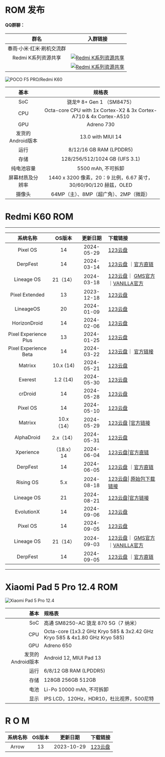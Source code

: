 

# ROM 发布




#### QQ群聊：

|    群名  |  入群链接    |
| :-----: | :---------: |
| 春雨·小米·红米·刷机交流群 |  |
| Redmi K系列资源共享 | <a target="_blank" href="https://qm.qq.com/cgi-bin/qm/qr?k=Th4xsRe_Rbl3Cj7fMUtcNGrZiDfVPaWz&jump_from=webapi&authKey=BQ8HJYmC1wHp590q0yf4LvgWGI56l6PeL/2+QuICK/+actyNKCE2zleqMS2iO+4a"><img border="0" src="//pub.idqqimg.com/wpa/images/group.png" alt="Redmi K系列资源共享" title="Redmi K系列资源共享"></a>
| |        <a target="_blank" href="https://qm.qq.com/cgi-bin/qm/qr?k=Th4xsRe_Rbl3Cj7fMUtcNGrZiDfVPaWz&jump_from=webapi&authKey=BQ8HJYmC1wHp590q0yf4LvgWGI56l6PeL/2+QuICK/+actyNKCE2zleqMS2iO+4a"><img border="0" src="//pub.idqqimg.com/wpa/images/group.png" alt="Redmi K系列资源共享" title="Redmi K系列资源共享"></a> |




![POCO F5 PRO/Redmi K60](https://cdn.cnbj0.fds.api.mi-img.com/b2c-shopapi-pms/pms_1672220451.18454406.png)




|              基本 | 规格表                                                       |
| :---------------: | :----------------------------------------------------------: |
|               SoC | 骁龙® 8+ Gen 1 （SM8475）                                    |
|               CPU | Octa-core CPU with 1x Cortex-X2 & 3x Cortex-A710 & 4x Cortex-A510 |
|           GPU | Adreno 730                                |
| 发货的Android版本  | 13.0 with MIUI 14                              |
| 运行  |	8/12/16 GB RAM (LPDDR5) |
|         存储 | 128/256/512/1024 GB (UFS 3.1)                |
|        纯电池容量  | 5500 mAh,  不可拆卸                                 |
|  屏幕材质及分辨率  | 1440 x 3200 像素，20：9 比例，6.67 英寸，30/60/90/120 赫兹，OLED  |
|            摄像头 | 64MP（主）、8MP（超广角）、2MP（微距）              |
# Redmi K60 ROM
---

|       系统名称        |   OS版本   |  更新日期  | 下载链接                                                     |
| :-------------------: | :--------: | :--------: | :----------------------------------------------------------- |
|       Pixel OS        |     14     | 2024-05-29 | [123云盘](https://www.123pan.com/s/ZSzRVv-lQTPh)             |
|       DerpFest        |     14     | 2024-03-14 | [123云盘](https://www.123pan.com/s/ZSzRVv-lQTPh) ｜[官方直链](https://kota.klozz.dev/mondrian/DerpFest-14-Official-Stable-mondrian-20240314.zip) |
|      Lineage OS       |  21（14）  | 2024-03-18 | [123云盘](https://www.123pan.com/s/ZSzRVv-lQTPh)｜ [GMS官方](https://miracle.girlswithout.top/arian/lineage-20/mondrian/) ｜[VANILLA官方](https://github.com/arian-ota/ota/releases) |
|    Pixel Extended     |     13     | 2023-12-18 | [123云盘](https://www.123pan.com/s/ZSzRVv-lQTPh)             |
|       LineageOS       |     20     | 2024-01-09 | [123云盘](https://www.123pan.com/s/ZSzRVv-lQTPh)             |
|     HorizonDroid      |     14     | 2024-02-06 | [123云盘](https://www.123pan.com/s/ZSzRVv-lQTPh)             |
| Pixel Experience Plus |     13     | 2024-01-25 | [123云盘](https://www.123pan.com/s/ZSzRVv-lQTPh)             |
| Pixel Experience Beta |     14     | 2024-03-22 | [123云盘](https://www.123pan.com/s/ZSzRVv-lQTPh)｜ [官方链接](https://sourceforge.net/projects/silent-mondrian/files/PixelExperience/fourteen/2024-03-20/PixelExperience_mondrian-14.0-20240320-1702-BETA.zip/download) |
|        Matrixx        | 10.x (14)  | 2024-05-21 | [123云盘 ](https://www.123pan.com/s/ZSzRVv-lQTPh)            |
|        Exerest        |  1.2 (14)  | 2024-05-30 | [123云盘](https://www.123pan.com/s/ZSzRVv-lQTPh)             |
|        crDroid        |     14     | 2024-05-28 | [123云盘](https://www.123pan.com/s/ZSzRVv-lQTPh)             |
|       Pixel OS        |     14     | 2024-05-10 | [123云盘](https://www.123pan.com/s/ZSzRVv-lQTPh)            |
|        Matrixx        | 10.x（14） | 2024-05-29 | [123云盘](https://www.123pan.com/s/ZSzRVv-lQTPh) \|[官方链接](https://www.projectmatrixx.org/downloads/mondrian) |
|      AlphaDroid       | 2.x（14）  | 2024-05-31 | [123云盘](https://www.123pan.com/s/ZSzRVv-lQTPh)             |
|       Xperience       | （18.x）14 | 2024-06-04 | [123云盘](https://www.123pan.com/s/ZSzRVv-lQTPh)\|[官方直链](http://s1008130569.onlinehome.mx/klozz/downloads/xperience/mondrian/xperience-18.0.0-20240604-NIGHTLY-mondrian.zip) |
|       DerpFest        |     14     | 2024-06-05 | [123云盘](https://www.123pan.com/s/ZSzRVv-lQTPh) ｜[官方直链](http://s1008130569.onlinehome.mx/klozz/downloads/DerpFest-14-Official-Stable-mondrian-20240605.zip) |
|       Rising OS       |    5.x     | 2024-08-18 | [123云盘](https://www.123pan.com/s/ZSzRVv-lQTPh)\| [原始包下载链接](http://ota.cyuit.cn:5244/d/ota/k60/RisingOS-4.2-RELEASE-20240804-GMS-CORE-COMMUNITY-mondrian-ota.zip?sign=k8SFm0a6A1hJXyFc5ZeUnMrooHjYjdP3OG9xA9jdyxs=:0) |
|      Lineage OS       |     21     | 2024-08-21 | [123云盘](https://www.123pan.com/s/ZSzRVv-lQTPh)\|[官方链接](https://lineage-downloads.mainlining.org/devices/mondrian/builds) |
|      EvolutionX       |    14     | 2024-09-06 | [123云盘](https://www.123pan.com/s/ZSzRVv-lQTPh)             |
|       Pixel OS        |    14     | 2024-09-05 | [123云盘](https://www.123pan.com/s/ZSzRVv-lQTPh)             |
|      Lineage OS       | 21（14）  | 2024-09-03| [123云盘](https://www.123pan.com/s/ZSzRVv-lQTPh)｜ [GMS官方](https://miracle.girlswithout.top/arian/lineage-20/mondrian/) ｜[VANILLA官方](https://github.com/arian-ota/ota/releases) |
|       DerpFest        |    14     | 2024-09-05 | [123云盘](https://www.123pan.com/s/ZSzRVv-lQTPh) ｜[官方直链](https://www.pling.com/p/2066771/https%3A%2F%2Fdrive.google.com%2Ffile%2Fd%2F1nNKNDadTIwVV01lo1JS17I_Q-WEIPg-h%2Fview%3Fusp%3Ddrive_link) |


---




#              Xiaomi Pad 5 Pro 12.4 ROM


![Xiaomi Pad 5 Pro 12.4](https://cdn.cnbj0.fds.api.mi-img.com/b2c-shopapi-pms/pms_1660138065.01121538.png "Xiaomi Pad 5 Pro 12.4")


|              基本 | 规格表                                                       |
| ----------------: | :----------------------------------------------------------- |
|               SoC | 高通 SM8250-AC 骁龙 870 5G（7 纳米）                         |
|               CPU | Octa-core (1x3.2 GHz Kryo 585 & 3x2.42 GHz Kryo 585 & 4x1.80 GHz Kryo 585) |
|               GPU | Adreno 650                                                   |
| 发货的Android版本 | Android 12, MIUI Pad 13                                      |
| 运行  |	6/8/12 GB RAM (LPDDR5) |
|         存储 | 128GB 256GB 512GB               |
|              电池 | Li-Po 10000 mAh, 不可拆卸                                    |
|              显示 | IPS LCD，120Hz，HDR10，杜比视界，500尼特                     |



#       R                                O                                M

| 系统名称 | OS版本 |  更新日期  | 下载链接                                         |
| :------: | :----: | :--------: | :----------------------------------------------- |
|  Arrow   |   13   | 2023-10-29 | [123云盘](https://www.123pan.com/s/ZSzRVv-WX3Ph) |

